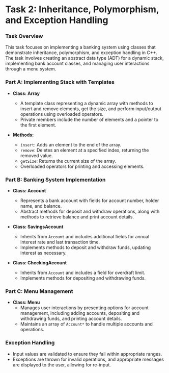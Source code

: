 # Task 2: Inheritance, Polymorphism, and Exception Handling

### Task Overview
This task focuses on implementing a banking system using classes that demonstrate inheritance, polymorphism, and exception handling in C++. The task involves creating an abstract data type (ADT) for a dynamic stack, implementing bank account classes, and managing user interactions through a menu system.

### Part A: Implementing Stack with Templates
- **Class: Array<T>**
  - A template class representing a dynamic array with methods to insert and remove elements, get the size, and perform input/output operations using overloaded operators.
  - Private members include the number of elements and a pointer to the first element.
  
- **Methods:**
  - `insert`: Adds an element to the end of the array.
  - `remove`: Deletes an element at a specified index, returning the removed value.
  - `getSize`: Returns the current size of the array.
  - Overloaded operators for printing and accessing elements.

### Part B: Banking System Implementation
- **Class: Account**
  - Represents a bank account with fields for account number, holder name, and balance.
  - Abstract methods for deposit and withdraw operations, along with methods to retrieve balance and print account details.

- **Class: SavingsAccount**
  - Inherits from `Account` and includes additional fields for annual interest rate and last transaction time.
  - Implements methods to deposit and withdraw funds, updating interest as necessary.

- **Class: CheckingAccount**
  - Inherits from `Account` and includes a field for overdraft limit.
  - Implements methods for depositing and withdrawing funds.

### Part C: Menu Management
- **Class: Menu**
  - Manages user interactions by presenting options for account management, including adding accounts, depositing and withdrawing funds, and printing account details.
  - Maintains an array of `Account*` to handle multiple accounts and operations.

### Exception Handling
- Input values are validated to ensure they fall within appropriate ranges.
- Exceptions are thrown for invalid operations, and appropriate messages are displayed to the user, allowing for re-input.
